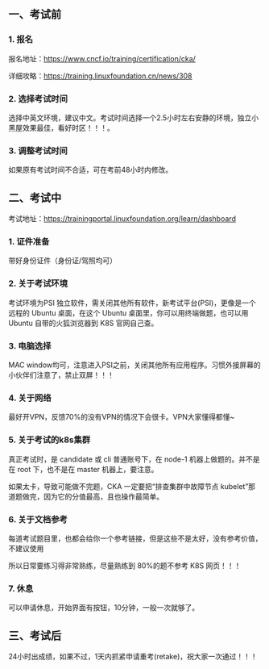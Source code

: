 ## 一、考试前

### 1. 报名

报名地址：https://www.cncf.io/training/certification/cka/

详细攻略：https://training.linuxfoundation.cn/news/308

### 2. 选择考试时间

选择中英文环境，建议中文。考试时间选择一个2.5小时左右安静的环境，独立小黑屋效果最佳，看好时区！！！。

### 3. 调整考试时间

如果原有考试时间不合适，可在考前48小时内修改。

## 二、考试中

考试地址：https://trainingportal.linuxfoundation.org/learn/dashboard

### 1. 证件准备

带好身份证件（身份证/驾照均可）

### 2. 关于考试环境

考试环境为PSI 独立软件，需关闭其他所有软件，新考试平台(PSI)，更像是一个远程的 Ubuntu 桌面，在这个 Ubuntu 桌面里，你可以用终端做题，也可以用
Ubuntu 自带的火狐浏览器到 K8S 官网自己查。

### 3. 电脑选择

MAC window均可，注意进入PSI之前，关闭其他所有应用程序。习惯外接屏幕的小伙伴们注意了，禁止双屏！！！

### 4. 关于网络

最好开VPN，反馈70%的没有VPN的情况下会很卡。VPN大家懂得都懂~

### 5. 关于考试的k8s集群

真正考试时，是 candidate 或 cli 普通账号下，在 node-1 机器上做题的。并不是在 root 下，也不是在 master 机器上，要注意。

如果太卡，导致可能做不完题，CKA 一定要把“排查集群中故障节点 kubelet”那道题做完，因为它的分值最高，且也操作最简单。

### 6. 关于文档参考

每道考试题目里，也都会给你一个参考链接，但是这些不是太好，没有参考价值，不建议使用

所以日常要练习得非常熟练，尽量熟练到 80%的题不参考 K8S 网页！！！

### 7. 休息

可以申请休息，开始界面有按钮，10分钟，一般一次就够了。

## 三、考试后

24小时出成绩，如果不过，1天内抓紧申请重考(retake)，祝大家一次通过！！！